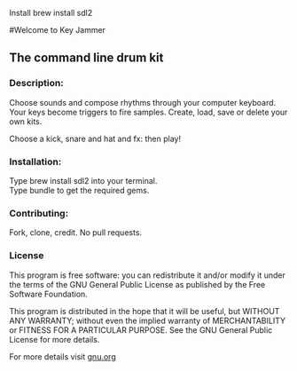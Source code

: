 Install
brew install sdl2

#Welcome to Key Jammer

## The command line drum kit

### Description:
Choose sounds and compose rhythms through your computer keyboard. Your keys become triggers to fire samples.
Create, load, save or delete your own kits. 

Choose a kick, snare and hat and fx: then play!


### Installation:
Type brew install sdl2 into your terminal.  
Type bundle to get the required gems.

### Contributing:
Fork, clone, credit. No pull requests.
### License
This program is free software: you can redistribute it and/or modify it under the terms of the GNU General Public License as published by the Free Software Foundation.

This program is distributed in the hope that it will be useful, but WITHOUT ANY WARRANTY; without even the implied warranty of MERCHANTABILITY or FITNESS FOR A PARTICULAR PURPOSE.  See the GNU General Public License for more details.

For more details visit [gnu.org](https://www.gnu.org/licenses/gpl-3.0.html)